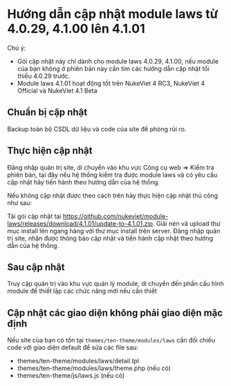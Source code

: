 # Hướng dẫn cập nhật module laws từ 4.0.29, 4.1.00 lên 4.1.01

Chú ý: 
- Gói cập nhật này chỉ dành cho module laws 4.0.29, 4.1.00, nếu module của bạn không ở phiên bản này cần tìm các hướng dẫn cập nhật tối thiểu 4.0.29 trước.
- Module laws 4.1.01 hoạt động tốt trên NukeViet 4 RC3, NukeViet 4 Official và NukeViet 4.1 Beta

## Chuẩn bị cập nhật

Backup toàn bộ CSDL dữ liệu và code của site đề phòng rủi ro.

## Thực hiện cập nhật

Đăng nhập quản trị site, di chuyển vào khu vực Công cụ web => Kiểm tra phiên bản, tại đây nếu hệ thống kiểm tra được module laws và có yêu cầu cập nhật hãy tiến hành theo hướng dẫn của hệ thống.

Nếu không cập nhật được theo cách trên hãy thực hiện cập nhật thủ công như sau:

Tải gói cập nhật tại https://github.com/nukeviet/module-laws/releases/download/4.1.01/update-to-4.1.01.zip. Giải nén và upload thư mục install lên ngang hàng với thư mục install trên server. Đăng nhập quản trị site, nhận được thông báo cập nhật và tiến hành cập nhật theo hướng dẫn của hệ thống.

## Sau cập nhật

Truy cập quản trị vào khu vực quản lý module, di chuyển đến phần cấu hình module để thiết lập các chức năng mới nếu cần thiết

## Cập nhật các giao diện không phải giao diện mặc định

Nếu site của bạn có tồn tại `themes/ten-theme/modules/laws` cần đối chiếu code với giao diện default để sửa các file sau:

- themes/ten-theme/modules/laws/detail.tpl
- themes/ten-theme/modules/laws/theme.php (nếu có)
- themes/ten-theme/js/laws.js (nếu có)
